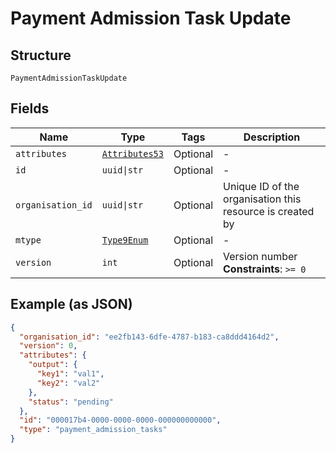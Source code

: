 
# Payment Admission Task Update

## Structure

`PaymentAdmissionTaskUpdate`

## Fields

| Name | Type | Tags | Description |
|  --- | --- | --- | --- |
| `attributes` | [`Attributes53`](../../doc/models/attributes-53.md) | Optional | - |
| `id` | `uuid\|str` | Optional | - |
| `organisation_id` | `uuid\|str` | Optional | Unique ID of the organisation this resource is created by |
| `mtype` | [`Type9Enum`](../../doc/models/type-9-enum.md) | Optional | - |
| `version` | `int` | Optional | Version number<br>**Constraints**: `>= 0` |

## Example (as JSON)

```json
{
  "organisation_id": "ee2fb143-6dfe-4787-b183-ca8ddd4164d2",
  "version": 0,
  "attributes": {
    "output": {
      "key1": "val1",
      "key2": "val2"
    },
    "status": "pending"
  },
  "id": "000017b4-0000-0000-0000-000000000000",
  "type": "payment_admission_tasks"
}
```

